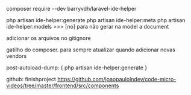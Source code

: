 composer require --dev barryvdh/laravel-ide-helper


php artisan ide-helper:generate
php artisan ide-helper:meta
php artisan ide-helper:models >>> [no] para não gerar na model a document

adicionar os arquivos no gitignore

gatilho do composer. para sempre atualizar quando adicionar novas vendors

post-autoload-dump: {
    php artisan ide-helper:generate
}

github: finishproject https://github.com/joaopaulolndev/code-micro-videos/tree/master/frontend/src/components

